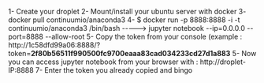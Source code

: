 1- Create your droplet
2- Mount/install your ubuntu server with docker
3- docker pull continuumio/anaconda3
4- $ docker run -p 8888:8888 -i -t continuumio/anaconda3 /bin/bash
-----> jupyter notebook --ip=0.0.0.0 --port=8888 --allow-root
5- Copy the token from your console (example : http://1c58dfd99a06:8888/?token=<strong>2f80b56511f990500fc9700eaaa83cad034233cd27d1a883</strong>
5- Now you can access jupyter notebook from your browser with : http://droplet-IP:8888 
7- Enter the token you already copied and bingo 
